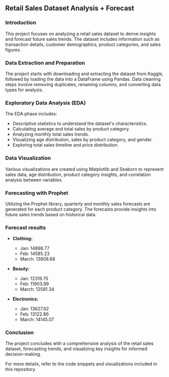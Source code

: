 ## Retail Sales Dataset Analysis + Forecast

### Introduction
This project focuses on analyzing a retail sales dataset to derive insights and forecast future sales trends. The dataset includes information such as transaction details, customer demographics, product categories, and sales figures.

### Data Extraction and Preparation
The project starts with downloading and extracting the dataset from Kaggle, followed by loading the data into a DataFrame using Pandas. Data cleaning steps involve removing duplicates, renaming columns, and converting data types for analysis.

### Exploratory Data Analysis (EDA)
The EDA phase includes:
- Descriptive statistics to understand the dataset's characteristics.
- Calculating average and total sales by product category.
- Analyzing monthly total sales trends.
- Visualizing age distribution, sales by product category, and gender.
- Exploring total sales timeline and price distribution.

### Data Visualization
Various visualizations are created using Matplotlib and Seaborn to represent sales data, age distribution, product category insights, and correlation analysis between variables.

### Forecasting with Prophet
Utilizing the Prophet library, quarterly and monthly sales forecasts are generated for each product category. The forecasts provide insights into future sales trends based on historical data.

### Forecast results
- **Clothing:**
  - Jan: 14898.77
  - Feb: 14585.23
  - March: 13808.68

- **Beauty:**
  - Jan: 12319.75
  - Feb: 11903.99
  - March: 12581.34

- **Electronics:**
  - Jan: 13627.92
  - Feb: 13122.86
  - March: 14145.07

### Conclusion
The project concludes with a comprehensive analysis of the retail sales dataset, forecasting trends, and visualizing key insights for informed decision-making.

For more details, refer to the code snippets and visualizations included in this repository.
